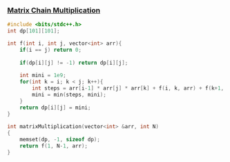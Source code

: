 ### [Matrix Chain Multiplication](https://www.codingninjas.com/studio/problems/matrix-chain-multiplication_8230769?challengeSlug=striver-sde-challenge)

```cpp
#include <bits/stdc++.h> 
int dp[101][101];

int f(int i, int j, vector<int> arr){
    if(i == j) return 0;
    
    if(dp[i][j] != -1) return dp[i][j];
    
    int mini = 1e9;
    for(int k = i; k < j; k++){
        int steps = arr[i-1] * arr[j] * arr[k] + f(i, k, arr) + f(k+1, j, arr);
        mini = min(steps, mini);
    }
    return dp[i][j] = mini;
}
   
int matrixMultiplication(vector<int> &arr, int N)
{
    memset(dp, -1, sizeof dp);
    return f(1, N-1, arr);
}
```
